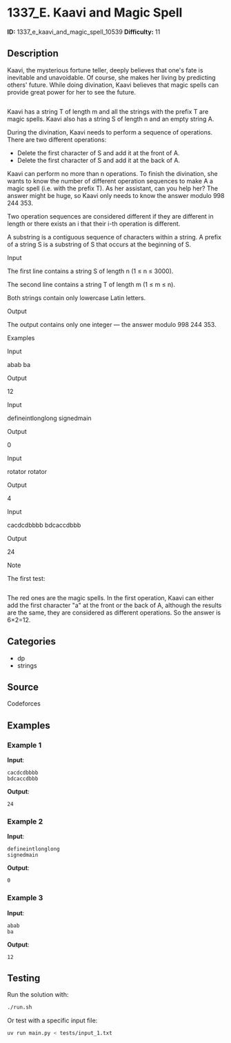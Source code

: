 # 1337_E. Kaavi and Magic Spell

**ID:** 1337_e_kaavi_and_magic_spell_10539
**Difficulty:** 11

## Description

Kaavi, the mysterious fortune teller, deeply believes that one's fate is inevitable and unavoidable. Of course, she makes her living by predicting others' future. While doing divination, Kaavi believes that magic spells can provide great power for her to see the future.

<image>

Kaavi has a string T of length m and all the strings with the prefix T are magic spells. Kaavi also has a string S of length n and an empty string A.

During the divination, Kaavi needs to perform a sequence of operations. There are two different operations:

  * Delete the first character of S and add it at the front of A.
  * Delete the first character of S and add it at the back of A.



Kaavi can perform no more than n operations. To finish the divination, she wants to know the number of different operation sequences to make A a magic spell (i.e. with the prefix T). As her assistant, can you help her? The answer might be huge, so Kaavi only needs to know the answer modulo 998 244 353.

Two operation sequences are considered different if they are different in length or there exists an i that their i-th operation is different.

A substring is a contiguous sequence of characters within a string. A prefix of a string S is a substring of S that occurs at the beginning of S.

Input

The first line contains a string S of length n (1 ≤ n ≤ 3000).

The second line contains a string T of length m (1 ≤ m ≤ n).

Both strings contain only lowercase Latin letters.

Output

The output contains only one integer — the answer modulo 998 244 353.

Examples

Input


abab
ba


Output


12

Input


defineintlonglong
signedmain


Output


0

Input


rotator
rotator


Output


4

Input


cacdcdbbbb
bdcaccdbbb


Output


24

Note

The first test:

<image>

The red ones are the magic spells. In the first operation, Kaavi can either add the first character "a" at the front or the back of A, although the results are the same, they are considered as different operations. So the answer is 6×2=12.

## Categories

- dp
- strings

## Source

Codeforces

## Examples

### Example 1

**Input**:
```
cacdcdbbbb
bdcaccdbbb
```

**Output**:
```
24
```

### Example 2

**Input**:
```
defineintlonglong
signedmain
```

**Output**:
```
0
```

### Example 3

**Input**:
```
abab
ba
```

**Output**:
```
12
```


## Testing

Run the solution with:

```bash
./run.sh
```

Or test with a specific input file:

```bash
uv run main.py < tests/input_1.txt
```
